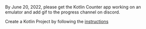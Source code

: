 By June 20, 2022, please get the Kotlin Counter app working on an emulator and add gif to the progress channel on discord.

Create a Kotlin Project by following the [instructions](https://developer.android.com/studio/install)


